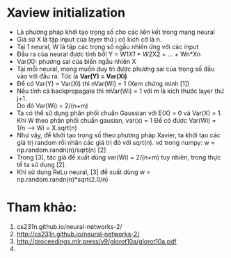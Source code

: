 # Xaview initialization
- Là phương pháp khởi tạo trọng số cho các liên kết trong mạng neural 
- Giả sử X là tập input của layer thứ j có kích cỡ là n.
- Tại 1 neural, W là tập các trọng số ngẫu nhiên ứng với các input
- Đầu ra của neural được tính bởi Y = W1*X1 + W2*X2 + ... + Wn*Xn
- Var(X): phương sai của biến ngẫu nhiên X
- Tại mỗi neural, mong muốn duy trì được phương sai của trọng số đầu vào với đầu ra. Tức là **Var(Y) = Var(Xi)**
- Để có Var(Y) = Var(Xi) thì nVar(Wi) = 1 (Xem chứng minh [1])
- Nếu tính cả backpropagate thì mVar(Wi) = 1 với m là kích thước layer thứ j+1.  
  Do đó Var(Wi) = 2/(n+m)
- Ta có thể sử dụng phân phối chuẩn Gaussian với E(X) = 0 và Var(X) = 1.
  Khi W theo phân phối chuẩn gausian, var(x) = 1 
  Để có được Var(Wi) = 1/n --> Wi = X.sqrt(n)
- Như vậy, để khởi tạo trọng số theo phương pháp Xavier, ta khởi tạo các giá trị random rồi nhân các giá trị đó với sqrt(n).
  vd trong numpy: w = np.random.randn(n)/sqrt(n) [2]
- Trong [3], tác giả đề xuất dùng var(Wi) = 2/(n+m) tuy nhiên, trong thực tế ta sử dụng [2].
- Khi sử dụng ReLu neural, [3] đề xuất dùng w = np.random.randn(n)*sqrt(2.0/n)



# Tham khảo:
1. cs231n.github.io/neural-networks-2/
2. http://cs231n.github.io/neural-networks-2/
3. http://proceedings.mlr.press/v9/glorot10a/glorot10a.pdf
4. 
